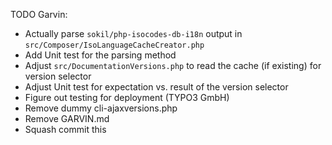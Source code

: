 TODO Garvin:

* Actually parse `sokil/php-isocodes-db-i18n` output in `src/Composer/IsoLanguageCacheCreator.php`
* Add Unit test for the parsing method
* Adjust `src/DocumentationVersions.php` to read the cache (if existing) for version selector
* Adjust Unit test for expectation vs. result of the version selector
* Figure out testing for deployment (TYPO3 GmbH)
* Remove dummy cli-ajaxversions.php
* Remove GARVIN.md
* Squash commit this


